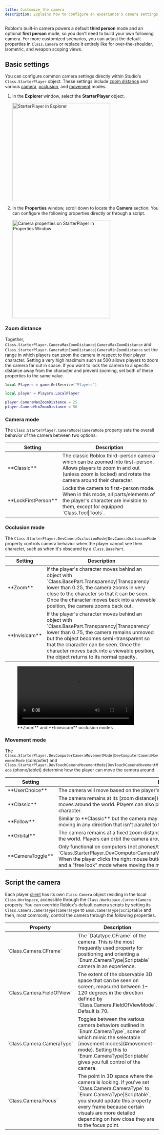 ```yaml
---
title: Customize the camera
description: Explains how to configure an experience's camera settings.
---
```


Roblox's built-in camera powers a default **third person** mode and an optional **first person** mode, so you don't need to build your own following camera. For more customized scenarios, you can adjust the default properties in `Class.Camera` or replace it entirely like for over-the-shoulder, isometric, and weapon scoping views.

## Basic settings

You can configure common camera settings directly within Studio's `Class.StarterPlayer` object. These settings include [zoom distance](#zoom-distance) and various [camera](#camera-mode), [occlusion](#occlusion-mode), and [movement](#movement-mode) modes.

1. In the **Explorer** window, select the **StarterPlayer** object.

   <img src="../assets/studio/explorer/StarterPlayer.png" width="320" alt="StarterPlayer in Explorer" />

1. In the **Properties** window, scroll down to locate the **Camera** section. You can configure the following properties directly or through a script.

   <img src="../assets/studio/properties/StarterPlayer-Camera-Group.png" width="320" alt="Camera properties on StarterPlayer in Properties Window" />

### Zoom distance

Together, `Class.StarterPlayer.CameraMaxZoomDistance|CameraMaxZoomDistance` and `Class.StarterPlayer.CameraMinZoomDistance|CameraMinZoomDistance` set the range in which players can zoom the camera in respect to their player character. Setting a very high maximum such as 500 allows players to zoom the camera far out in space. If you want to lock the camera to a specific distance away from the character and prevent zooming, set both of these properties to the same value.

```lua title='LocalScript - Camera Zoom Range' highlight='5,6'
local Players = game:GetService("Players")

local player = Players.LocalPlayer

player.CameraMaxZoomDistance = 25
player.CameraMinZoomDistance = 50
```

### Camera mode

The `Class.StarterPlayer.CameraMode|CameraMode` property sets the overall behavior of the camera between two options:

<table>
<thead>
  <tr>
    <th>Setting</th>
    <th>Description</th>
  </tr>
</thead>
<tbody>
  <tr>
    <td>**Classic**</td>
    <td>The classic Roblox third-person camera which can be zoomed into first-person. Allows players to zoom in and out (unless zoom is locked) and rotate the camera around their character.</td>
  </tr>
  <tr>
    <td>**LockFirstPerson**</td>
    <td>Locks the camera to first-person mode. When in this mode, all parts/elements of the player's character are invisible to them, except for equipped `Class.Tool|Tools`.</td>
  </tr>
</tbody>
</table>

### Occlusion mode

The `Class.StarterPlayer.DevCameraOcclusionMode|DevCameraOcclusionMode` property controls camera behavior when the player cannot see their character, such as when it's obscured by a `Class.BasePart`.

<table>
<thead>
  <tr>
    <th>Setting</th>
    <th>Description</th>
  </tr>
</thead>
<tbody>
  <tr>
    <td>**Zoom**</td>
    <td>If the player's character moves behind an object with `Class.BasePart.Transparency|Transparency` lower than 0.25, the camera zooms in very close to the character so that it can be seen. Once the character moves back into a viewable position, the camera zooms back out.</td>
  </tr>
  <tr>
    <td>**Invisicam**</td>
    <td>If the player's character moves behind an object with `Class.BasePart.Transparency|Transparency` lower than 0.75, the camera remains unmoved but the object becomes semi-transparent so that the character can be seen. Once the character moves back into a viewable position, the object returns to its normal opacity.</td>
  </tr>
</tbody>
</table>

<figure>
  <video controls src="../assets/workspace/camera/Camera-Occlusion.mp4" width="90%" alt="Camera occlusion mode: Zoom vs. Invisicam"></video>
  <figcaption>**Zoom** and **Invisicam** occlusion modes</figcaption>
</figure>

### Movement mode

The `Class.StarterPlayer.DevComputerCameraMovementMode|DevComputerCameraMovementMode` (computer) and `Class.StarterPlayer.DevTouchCameraMovementMode|DevTouchCameraMovementMode` (phone/tablet) determine how the player can move the camera around.

<table>
<thead>
  <tr>
    <th>Setting</th>
    <th>Description</th>
  </tr>
</thead>
<tbody>
  <tr>
    <td>**UserChoice**</td>
    <td>The camera will move based on the player's in-experience camera settings.</td>
  </tr>
  <tr>
    <td>**Classic**</td>
    <td>The camera remains at its [zoom distance](#zoom-distance), tracking the player's character as it moves around the world. Players can also pitch the camera view up/down and orbit it around their character.</td>
  </tr>
  <tr>
    <td>**Follow**</td>
    <td>Similar to **Classic** but the camera may rotate slightly to face the player's character if they're moving in any direction that isn't parallel to the camera's facing direction.</td>
  </tr>
  <tr>
    <td>**Orbital**</td>
    <td>The camera remains at a fixed zoom distance and tracks the player's character as it moves around the world. Players can orbit the camera around their character but can't pitch the view up or down.</td>
  </tr>
  <tr>
    <td>**CameraToggle**</td>
    <td>Only functional on computers (not phones/tablets) through `Class.StarterPlayer.DevComputerCameraMovementMode|DevComputerCameraMovementMode`. When the player clicks the right mouse button, the camera toggles between **Classic** mode and a "free&nbsp;look" mode where moving the mouse looks around the world.</td>
  </tr>
</tbody>
</table>

## Script the camera

Each player [client](../projects/client-server.md) has its own `Class.Camera` object residing in the local `Class.Workspace`, accessible through the `Class.Workspace.CurrentCamera` property. You can override Roblox's default camera scripts by setting its `Class.Camera.CameraType|CameraType` to `Enum.CameraType|Scriptable` and then, most commonly, control the camera through the following properties.

<table>
<thead>
  <tr>
    <th>Property</th>
    <th>Description</th>
  </tr>
</thead>
<tbody>
  <tr>
    <td>`Class.Camera.CFrame`</td>
    <td>The `Datatype.CFrame` of the camera. This is the most frequently used property for positioning and orienting a `Enum.CameraType|Scriptable` camera in an experience.</td>
  </tr>
  <tr>
    <td>`Class.Camera.FieldOfView`</td>
<td>The extent of the observable 3D space that can be seen on screen, measured between 1–120 degrees in the direction defined by `Class.Camera.FieldOfViewMode`. Default is 70.</td>
  </tr>
	<tr>
    <td>`Class.Camera.CameraType`</td>
    <td>Toggles between the various camera behaviors outlined in `Enum.CameraType`, some of which mimic the selectable [movement modes](#movement-mode). Setting this to `Enum.CameraType|Scriptable` gives you full control of the camera.</td>
  </tr>
	<tr>
    <td>`Class.Camera.Focus`</td>
    <td>The point in 3D space where the camera is looking. If you've set `Class.Camera.CameraType` to `Enum.CameraType|Scriptable`, you should update this property every frame because certain visuals are more detailed depending on how close they are to the focus point.</td>
  </tr>
</tbody>
</table>
